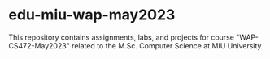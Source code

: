 # edu-miu-wap-may2023
This repository contains assignments, labs, and projects for course "WAP-CS472-May2023" related to the M.Sc. Computer Science at MIU University
